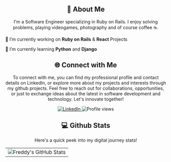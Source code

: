 <div align="center">
    <h2>🚀 About Me</h2>
    <p>I'm a Software Engineer specializing in Ruby on Rails. I enjoy solving problems, playing videogames, photography and of course coffee ☕️.</p>
</div>

🔭 I’m currently working on **Ruby on Rails** & **React** Projects

🌱 I’m currently learning **Python** and **Django**
 
<div align="center">
<h2 align="center" class="section-heading">🌐 Connect with Me</h2>
<p> To connect with me, you can find my professional profile and contact details on LinkedIn, or explore more about my projects and interests through my github projects. Feel free to reach out for collaborations, opportunities, or just to exchange ideas about the latest in software development and technology. Let's innovate together! </p>
<div align="center">
  <a href="https://www.linkedin.com/in/instantfred/">
    <img src="https://img.shields.io/badge/LinkedIn-0077B5?style=for-the-badge&logo=linkedin&logoColor=white" alt="LinkedIn"/>
  </a>
 
<img src="https://komarev.com/ghpvc/?username=instantfred&style=for-the-badge" alt="Profile views" />
</div>

<div align="center">
<h2 align="center" class="section-heading"> 💻 Github Stats</h2>
<p>Here's a quick peek into my digital journey stats!</p>
 <table align="center" width="100%" height="100%" >
    <tr>
       <td><img style="border: none;" src="https://github-profile-summary-cards.vercel.app/api/cards/profile-details?username=instantfred&theme=github_dark" alt="Freddy's GitHub Stats"/></td>   
    </tr>
 </table>

 <table align="center" width="100%" height="100%" >
    <tr>
        <td><img style="border: none;" src="https://github-profile-summary-cards.vercel.app/api/cards/stats?username=instantfred&theme=github_dark" alt="Freddy's GitHub Stats"/></td>
        <td><img style="border: none;" src="https://github-profile-summary-cards.vercel.app/api/cards/productive-time?username=instantfred&theme=github_dark&utcOffset=10" alt="Freddy's GitHub Stats"/>
        <td><img style="border: none;" src="https://github-profile-summary-cards.vercel.app/api/cards/repos-per-language?username=instantfred&theme=github_dark" alt="Freddy's GitHub Stats"/></td>
        <td><img style="border: none;" src="https://github-profile-summary-cards.vercel.app/api/cards/most-commit-language?username=instantfred&theme=github_dark" alt="Freddy's GitHub Stats"/></td>
    </tr>
 </table>
</div>


<!--
![Freddy's github stats](https://github-readme-stats.vercel.app/api?username=instantfred)

[![Top Langs](https://github-readme-stats.vercel.app/api/top-langs/?username=instantfred)](https://github.com/instantfred/github-readme-stats)

**instantfred/instantfred** is a ✨ _special_ ✨ repository because its `README.md` (this file) appears on your GitHub profile.

Here are some ideas to get you started:

- 🔭 I’m currently working on ...
- 🌱 I’m currently learning ...
- 👯 I’m looking to collaborate on ...
- 🤔 I’m looking for help with ...
- 💬 Ask me about ...
- 📫 How to reach me: ...
- 😄 Pronouns: ...
- ⚡ Fun fact: ...
-->
